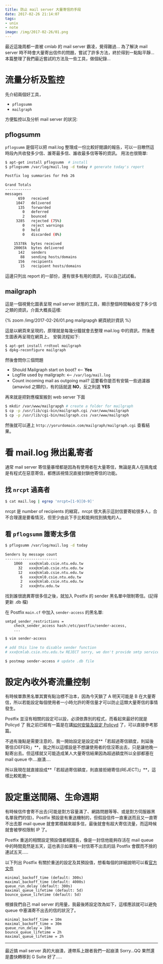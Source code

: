 ```yaml
---
title: 防止 mail server 大量寄信的手段
date: 2017-02-26 21:14:07
tags:
- unix
- note
image: /img/2017-02-26/01.png
---
```


最近這幾周都一直被 cmlab 的 mail server 霸凌，覺得難過...
為了解決 mail server 時不時會大量寄出信件的問題，嘗試了許多方法，終於得到一點點平靜...
本篇整理了我們最近嘗試的方法及一些工具，做個紀錄...


# 流量分析及監控

先介紹兩個好工具，

- `pflogsumm`
- `mailgraph`

方便監控以及分析 mail server 的狀況:

<!-- more -->

## pflogsumm

`pflogsumm` 是個可以把 mail.log 整理成一份比較好閱讀的報告，可以一目瞭然這時段內共收發多少信、誰寄最多信、誰收最多信等等的資訊。
用法也很簡單:

```bash
$ apt-get install pflogsumm  # install
$ pflogsumm /var/log/mail.log -d today # generate today's report
 
Postfix log summaries for Feb 26
 
Grand Totals
------------
messages
      659   received
     1047   delivered
      135   forwarded
        0   deferred
        2   bounced
     3285   rejected (75%)
        0   reject warnings
        0   held
        0   discarded (0%)
  
    15378k  bytes received
    20065k  bytes delivered
      142   senders
       88   sending hosts/domains
      156   recipients
       15   recipient hosts/domains
```

這邊只列出 report 的一部份，還有很多有用的資訊，可以自己試試看。



## mailgraph

這是一個視覺化圖表呈現 mail server 狀態的工具，顯示整個時間軸收發了多少信之類的資訊，介面大概長這樣:

{% zoom /img/2017-02-26/01.png mailgrapgh 網頁統計資訊 %}

這是以網頁來呈現的，原理就是每幾分鐘就會去整理 mail.log 中的資訊，然後產生圖表再呈現在網頁上。
安裝流程如下:

```bash
$ apt-get install rrdtool mailgraph
$ dpkg-reconfigure mailgraph
```

然後會問你三個問題

- Should Mailgraph start on boot? <-- **Yes**
- Logfile used by mailgraph: <-- `/var/log/mail.log`
- Count incoming mail as outgoing mail? 這要看你是否有安裝一些過濾器 (amavisd 之類的)，有的話就選 **NO**，反之則選 **YES**

再來就是把對應檔案搬到 web server 下面

```bash
$ mkdir /var/www/mailgrapgh # create a folder for mailgraph
$ cp -p /usr/lib/cgi-bin/mailgraph.cgi /var/www/mailgraph 
$ cp -p /usr/lib/cgi-bin/mailgraph.css /var/www/mailgraph 
```

然後就可以連上 `http://yorurdomain.com/mailgraph/mailgraph.cgi` 查看結果。


# 看 mail.log 揪出亂寄者

通常 mail server 寄信量暴增都是因為有使用者在大量寄信，無論是真人在搞鬼或是有程式在惡意寄信，都應該視情況直接封鎖他寄信的功能。


## 找 `nrcpt` 過高者

```bash
$ cat mail.log | egrep 'nrcpt=[1-9][0-9]' 
```

nrcpt 是 number of recipients 的縮寫，nrcpt 很大表示這封信要寄給很多人，合不合理還是要看情況，但至少由此下手比較能夠找到搞鬼的人。

## 看 `pflogsumm` 誰寄太多信

```bash
$ pflogsumm /var/log/mail.log -d today
 
Senders by message count
------------------------
    1060   xxx@cmlab.csie.ntu.edu.tw
      32   xxx@cmlab.csie.ntu.edu.tw
      12   xxx@cmlab.csie.ntu.edu.tw
       6   xxx@cml0.csie.ntu.edu.tw
       2   xxx@cmlab.csie.ntu.edu.tw
       2   xxx@ntu.edu.tw
```

找到誰很詭異寄很多信之後，就加入 Postfix 的 sender 黑名單中限制寄信。(記得更新 .db 檔)

在 Postfix `main.cf` 中加入 `sender-access` 的黑名單:

```
smtpd_sender_restrictions = 
    check_sender_access hash:/etc/postfix/sender-access,
    ...
```

```bash
$ vim sender-access
 
# add this line to disable sender function
# xxx@cmlab.csie.ntu.edu.tw REJECT sorry, we don't provide smtp service for you.
 
$ postmap sender-access # update .db file
```

# 設定內收外寄流量控制

有時候單靠黑名單其實有點治標不治本，因為今天鎖了 A 明天可能是 B 在大量寄信，所以若能設定每個使用者一小時允許的寄信量才可以防止這類大量寄信的事情發生。

Postfix 並沒有相關的設定可以設，必須依靠別的程式，而看起來最好的就是 Policyd 了
我之前已經有一篇是在講[如何安裝及設定 Policyd](https://ssarcandy.tw/2016/12/24/policyd/) 了，可以直接參考那篇。

不過有幾點是需要注意的，我一開始設定是設定成**「若超過寄信額度，則延後寄信(DEFER)」**，我之所以這樣設是不想讓使用者的信沒寄出去，只是讓他晚一點寄出去。但這樣就又可能造成某人大量寄信結果因為超過額度所以全部都塞在 mail queue 中….崩潰….

所以我現在就直接設成**「若超過寄信額度，則直接拒絕寄信(REJECT)」**，這樣比較乾脆～


# 設定重送間隔、生命週期

有時候信件會寄不出去(可能是對方容量滿了、網路問題等等、或是對方伺服器黑名單我們的信)，Postfix 預設是有重送機制的，但假設信件一直重送而且又一直寄不出去那 mail queue 就會累積越來越多信，最後就會有超大寄信流量，而這時候就會被學校限制 IP 了。

Postfix 重送的相關設定預設值都相當長，像是一封信他能夠存活在 mail queue 中的時間竟然是五天，這也表示如果有一封信寄不出去的話 Postfix 會鍥而不捨的連試五天…..

以下列出 Postfix 有關於重送的設定及其預設值，想看每個的詳細說明可以看[官方文件](http://www.postfix.org/postconf.5.html)

```
minimal_backoff_time (default: 300s)
maximal_backoff_time (default: 4000s)
queue_run_delay (default: 300s)
maximal_queue_lifetime (default: 5d)
bounce_queue_lifetime (default: 5d)
```

根據我們自己 mail server 的用量，我最後將設定改為如下，這樣應該就可以避免 queue 中塞滿寄不出去的信的狀況了。

```
minimal_backoff_time = 10m
maximal_backoff_time = 30m
queue_run_delay = 10m
bounce_queue_lifetime = 2h
maximal_queue_lifetime = 2h
```


----------

最近搞 mail server 真的大崩潰，連帶系上跟者我們一起崩潰 Sorry…QQ
果然還是盡快轉移到 G Suite 好了…..

